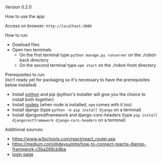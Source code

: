Version 0.2.0

How to use the app:

Access on browser: `http://localhost:3000`

How to run:
- Dowload files
- Open two terminals
  - On the first terminal type `python manage.py runserver` on the ./robot-back directory
  - On the second terminal type `npm start` on the ./robot-front directory
 
Prerequisites to run:
<br>(isn't ready yet for packaging so it's necessary to have the prerequisites below installed)

 - Install <a href="https://www.python.org/downloads/" target="_blank">python</a> and pip (python's installer will give you the choice to install both together)
 - Install <a href="https://nodejs.org/pt" target="_blank">nodejs</a> (when node is installed, `npm` comes with it too)
 - Install django (type `python -m pip install Django` on a terminal)
 - Install djangorestframework and django-cors-headers (type `pip install djangorestframework django-cors-headers` on a terminal)

Additional sources:

 - https://www.w3schools.com/react/react_router.asp
 - https://medium.com/@devsumitg/how-to-connect-reactjs-django-framework-c5ba268cb8be
 - <a href="https://www.youtube.com/watch?v=gdhiA6wObw0&ab_channel=pythonando">login page<a/>